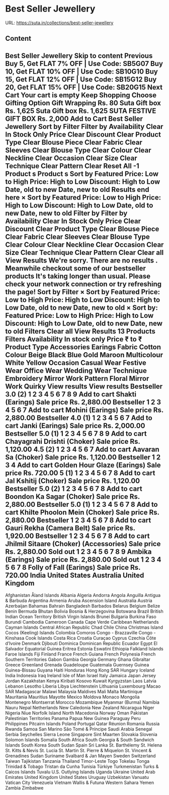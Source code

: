 # Best Seller Jewellery

URL: https://suta.in/collections/best-seller-jewellery

## Content

Best Seller Jewellery
Skip to content
Previous
Buy 5, Get FLAT 7% OFF | Use Code: SB5G07
Buy 10, Get FLAT 10% OFF | Use Code: SB10G10
Buy 15, Get FLAT 12% OFF | Use Code: SB15G12
Buy 20, Get FLAT 15% OFF | Use Code: SB20G15
Next
Cart
Your cart is empty
Keep Shopping
Choose Gifting Option
Gift Wrapping
Rs. 80
Suta Gift box
Rs. 1,625
Suta Gift box
Rs. 1,625
SUTA FESTIVE GIFT BOX
Rs. 2,000
Add to Cart
Best Seller Jewellery
Sort by
Filter
Filter by
Availability
Clear
In Stock Only
Price
Clear
Discount
Clear
Product Type
Clear
Blouse Piece
Clear
Fabric
Clear
Sleeves
Clear
Blouse Type
Clear
Colour
Clear
Neckline
Clear
Occasion
Clear
Size
Clear
Technique
Clear
Pattern
Clear
Reset All
-1
Product
s
Product
s
Sort by
Featured
Price: Low to High
Price: High to Low
Discount: High to Low
Date, old to new
Date, new to old
Results end here
×
Sort by
Featured
Price: Low to High
Price: High to Low
Discount: High to Low
Date, old to new
Date, new to old
Filter by
Filter by
Availability
Clear
In Stock Only
Price
Clear
Discount
Clear
Product Type
Clear
Blouse Piece
Clear
Fabric
Clear
Sleeves
Clear
Blouse Type
Clear
Colour
Clear
Neckline
Clear
Occasion
Clear
Size
Clear
Technique
Clear
Pattern
Clear
Clear all
View Results
We're sorry. There are no results
.
Meanwhile checkout some of our bestseller products
It's taking longer than usual. Please check your network connection or try refreshing the page!
Sort by
Filter
×
Sort by
Featured
Price: Low to High
Price: High to Low
Discount: High to Low
Date, old to new
Date, new to old
×
Sort by:
Featured
Price: Low to High
Price: High to Low
Discount: High to Low
Date, old to new
Date, new to old
Filters
Clear all
View Results
13 Products
Filters
Availability
In stock only
Price
₹
to
₹
Product Type
Accessories
Earings
Fabric
Cotton
Colour
Beige
Black
Blue
Gold
Maroon
Multicolour
White
Yellow
Occasion
Casual Wear
Festive Wear
Office Wear
Wedding Wear
Technique
Embroidery
Mirror Work
Pattern
Floral
Mirror Work
Quirky
View results
View results
Bestseller
3.0
(2)
1
2
3
4
5
6
7
8
9
Add to cart
Shakti (Earings)
Sale price
Rs. 2,880.00
Bestseller
1
2
3
4
5
6
7
Add to cart
Mohini (Earings)
Sale price
Rs. 2,880.00
Bestseller
4.0
(1)
1
2
3
4
5
6
7
Add to cart
Janki (Earings)
Sale price
Rs. 2,000.00
Bestseller
5.0
(1)
1
2
3
4
5
6
7
8
9
Add to cart
Chayagrahi Drishti (Choker)
Sale price
Rs. 1,120.00
4.5
(2)
1
2
3
4
5
6
7
Add to cart
Aavaran Sa (Choker)
Sale price
Rs. 1,120.00
Bestseller
1
2
3
4
Add to cart
Golden Hour Glaze (Earings)
Sale price
Rs. 720.00
5
(1)
1
2
3
4
5
6
7
8
Add to cart
Jal Kshitij (Choker)
Sale price
Rs. 1,120.00
Bestseller
5.0
(2)
1
2
3
4
5
6
7
8
Add to cart
Boondon Ka Sagar (Choker)
Sale price
Rs. 2,880.00
Bestseller
5.0
(1)
1
2
3
4
5
6
7
8
Add to cart
Khilte Phoolon Mein (Choker)
Sale price
Rs. 2,880.00
Bestseller
1
2
3
4
5
6
7
8
Add to cart
Gauri Rekha (Camera Belt)
Sale price
Rs. 1,920.00
Bestseller
1
2
3
4
5
6
7
8
Add to cart
Jhilmil Sitaare (Choker) (Accessories)
Sale price
Rs. 2,880.00
Sold out
1
2
3
4
5
6
7
8
9
Ambika (Earings)
Sale price
Rs. 2,880.00
Sold out
1
2
3
4
5
6
7
8
Folly of Fall (Earings)
Sale price
Rs. 720.00
India
United States
Australia
United Kingdom
---
Afghanistan
Åland Islands
Albania
Algeria
Andorra
Angola
Anguilla
Antigua & Barbuda
Argentina
Armenia
Aruba
Ascension Island
Australia
Austria
Azerbaijan
Bahamas
Bahrain
Bangladesh
Barbados
Belarus
Belgium
Belize
Benin
Bermuda
Bhutan
Bolivia
Bosnia & Herzegovina
Botswana
Brazil
British Indian Ocean Territory
British Virgin Islands
Brunei
Bulgaria
Burkina Faso
Burundi
Cambodia
Cameroon
Canada
Cape Verde
Caribbean Netherlands
Cayman Islands
Central African Republic
Chad
Chile
China
Christmas Island
Cocos (Keeling) Islands
Colombia
Comoros
Congo - Brazzaville
Congo - Kinshasa
Cook Islands
Costa Rica
Croatia
Curaçao
Cyprus
Czechia
Côte d’Ivoire
Denmark
Djibouti
Dominica
Dominican Republic
Ecuador
Egypt
El Salvador
Equatorial Guinea
Eritrea
Estonia
Eswatini
Ethiopia
Falkland Islands
Faroe Islands
Fiji
Finland
France
French Guiana
French Polynesia
French Southern Territories
Gabon
Gambia
Georgia
Germany
Ghana
Gibraltar
Greece
Greenland
Grenada
Guadeloupe
Guatemala
Guernsey
Guinea
Guinea-Bissau
Guyana
Haiti
Honduras
Hong Kong SAR
Hungary
Iceland
India
Indonesia
Iraq
Ireland
Isle of Man
Israel
Italy
Jamaica
Japan
Jersey
Jordan
Kazakhstan
Kenya
Kiribati
Kosovo
Kuwait
Kyrgyzstan
Laos
Latvia
Lebanon
Lesotho
Liberia
Libya
Liechtenstein
Lithuania
Luxembourg
Macao SAR
Madagascar
Malawi
Malaysia
Maldives
Mali
Malta
Martinique
Mauritania
Mauritius
Mayotte
Mexico
Moldova
Monaco
Mongolia
Montenegro
Montserrat
Morocco
Mozambique
Myanmar (Burma)
Namibia
Nauru
Nepal
Netherlands
New Caledonia
New Zealand
Nicaragua
Niger
Nigeria
Niue
Norfolk Island
North Macedonia
Norway
Oman
Pakistan
Palestinian Territories
Panama
Papua New Guinea
Paraguay
Peru
Philippines
Pitcairn Islands
Poland
Portugal
Qatar
Réunion
Romania
Russia
Rwanda
Samoa
San Marino
São Tomé & Príncipe
Saudi Arabia
Senegal
Serbia
Seychelles
Sierra Leone
Singapore
Sint Maarten
Slovakia
Slovenia
Solomon Islands
Somalia
South Africa
South Georgia & South Sandwich Islands
South Korea
South Sudan
Spain
Sri Lanka
St. Barthélemy
St. Helena
St. Kitts & Nevis
St. Lucia
St. Martin
St. Pierre & Miquelon
St. Vincent & Grenadines
Sudan
Suriname
Svalbard & Jan Mayen
Sweden
Switzerland
Taiwan
Tajikistan
Tanzania
Thailand
Timor-Leste
Togo
Tokelau
Tonga
Trinidad & Tobago
Tristan da Cunha
Tunisia
Türkiye
Turkmenistan
Turks & Caicos Islands
Tuvalu
U.S. Outlying Islands
Uganda
Ukraine
United Arab Emirates
United Kingdom
United States
Uruguay
Uzbekistan
Vanuatu
Vatican City
Venezuela
Vietnam
Wallis & Futuna
Western Sahara
Yemen
Zambia
Zimbabwe